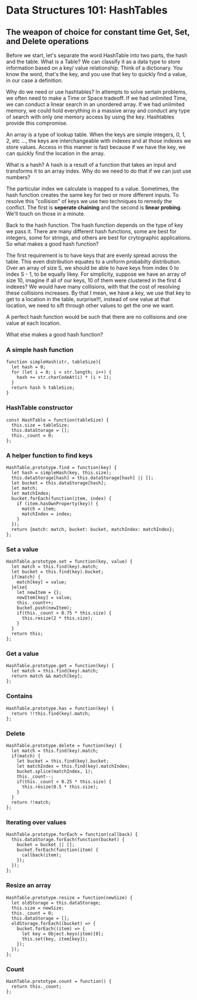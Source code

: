 # Data Structures 101: HashTables
## The weapon of choice for constant time Get, Set, and Delete operations

Before we start, let's separate the word HashTable into two parts, the hash and the table.
What is a Table? We can classify it as a data type to store information based on a key/ value relationship. Think of a dictionary. You know the word, that's the key, and you use that key to quickly find a value, in our case a definition.

Why do we need or use hashtables? In attempts to solve sertain problems, we often need to make a Time or Space tradeoff. If we had unlimited Time, we can conduct a linear search in an unordered array. If we had unlimited memory, we could hold everything in a massive array and conduct any type of search with only one memory access by using the key. Hashtables provide this compromise.

An array is a type of lookup table. When the keys are simple integers, 0, 1, 2, etc ..., the keys are interchangeable with indexes and at those indexes we store values. Access in this manner is fast because if we have the key, we can quickly find the location in the array. 

What is a hash? A hash is a result of a function that takes an input and transforms it to an array index. Why do we need to do that if we can just use numbers?

The particular index we calculate is mapped to a value. Sometimes, the hash function creates the same key for two or more different inputs. To resolve this "collision" of keys we use two techniques to remedy the conflict. The first is __seperate chaining__ and the second is __linear probing__. We'll touch on those in a minute.

Back to the hash function. The hash function depends on the type of key we pass it. There are many different hash functions, some are best for integers, some for strings, and others are best for crytographic applications. So what makes a good hash function?

The first requirement is to have keys that are evenly spread across the table. This even distribution equates to a uniform probabilty distribution. Over an array of size S, we should be able to have keys from index 0 to index S - 1, to be equally likey. For simplicity, suppose we have an array of size 10, imagine if all of our keys, 10 of them were clustered in the first 4 indexes? We would have many collisions, with that the cost of resolving these collisions increases. By that I mean, we have a key, we use that key to get to a location in the table, surprise!!!, instead of one value at that location, we need to sift through other values to get the one we want.

A perfect hash function would be such that there are no collisions and one value at each location.

What else makes a good hash function?  

### A simple hash function
```
function simpleHash(str, tableSize){
  let hash = 0;
  for (let i = 0; i < str.length; i++) {
    hash += str.charCodeAt(i) * (i + 1);
  }
  return hash % tableSize;
}
```

### HashTable constructor
```
const HashTable = function(tableSize) {
  this.size = tableSize;
  this.dataStorage = [];
  this._count = 0;
};
```

### A helper function to find keys
```
HashTable.prototype.find = function(key) {
  let hash = simpleHash(key, this.size);
  this.dataStorage[hash] = this.dataStorage[hash] || [];
  let bucket = this.dataStorage[hash];
  let match;
  let matchIndex;
  bucket.forEach(function(item, index) {
    if (item.hasOwnProperty(key)) {
      match = item;
      matchIndex = index;
    }
  });
  return {match: match, bucket: bucket, matchIndex: matchIndex};
};
```

### Set a value
``` 
HashTable.prototype.set = function(key, value) {
  let match = this.find(key).match;
  let bucket = this.find(key).bucket;
  if(match) {
    match[key] = value;
  }else{
    let newItem = {};
    newItem[key] = value;
    this._count++;
    bucket.push(newItem);
    if(this._count > 0.75 * this.size) {
      this.resize(2 * this.size);
    }
  }
  return this;
};
```

### Get a value
```
HashTable.prototype.get = function(key) {
  let match = this.find(key).match;
  return match && match[key];
};

```
### Contains
```
HashTable.prototype.has = function(key) {
  return !!this.find(key).match;
};
```

### Delete
```
HashTable.prototype.delete = function(key) {
  let match = this.find(key).match;
  if(match) {
    let bucket = this.find(key).bucket;
    let matchIndex = this.find(key).matchIndex;
    bucket.splice(matchIndex, 1);
    this._count--;
    if(this._count < 0.25 * this.size) {
      this.resize(0.5 * this.size);
    }
  }
  return !!match;
};
```

### Iterating over values
```
HashTable.prototype.forEach = function(callback) {
  this.dataStorage.forEach(function(bucket) {
    bucket = bucket || [];
    bucket.forEach(function(item) {
      callback(item);
    });
  });
};
```

### Resize an array
```
HashTable.prototype.resize = function(newSize) {
  let oldStorage = this.dataStorage;
  this.size = newSize;
  this._count = 0;
  this.dataStorage = [];
  oldStorage.forEach((bucket) => {
    bucket.forEach((item) => {
      let key = Object.keys(item)[0];
      this.set(key, item[key]);
    });
  });
};
```

### Count
```
HashTable.prototype.count = function() {
  return this._count;
};
```

